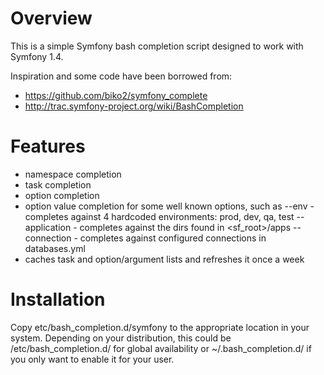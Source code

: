Overview
========

This is a simple Symfony bash completion script designed to work with Symfony 1.4.

Inspiration and some code have been borrowed from:
- https://github.com/biko2/symfony_complete
- http://trac.symfony-project.org/wiki/BashCompletion

Features
========

- namespace completion
- task completion
- option completion
- option value completion for some well known options, such as
  --env - completes against 4 hardcoded environments: prod, dev, qa, test
  --application - completes against the dirs found in <sf_root>/apps
  --connection - completes against configured connections in databases.yml
- caches task and option/argument lists and refreshes it once a week

Installation
============

Copy etc/bash_completion.d/symfony to the appropriate location in your system.
Depending on your distribution, this could be /etc/bash_completion.d/ for global availability or ~/.bash_completion.d/ if you only want to enable it for your user.
